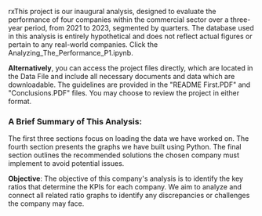 rxThis project is our inaugural analysis, designed to evaluate the performance of four companies within the commercial sector over a three-year period, from 2021 to 2023, segmented by quarters. The database used in this analysis is entirely hypothetical and does not reflect actual figures or pertain to any real-world companies. Click the Analyzing_The_Performance_P1.ipynb.


**Alternatively**, you can access the project files directly, which are located in the Data File and include all necessary documents and data which are downloadable. The guidelines are provided in the "README First.PDF" and "Conclusions.PDF" files. You may choose to review the project in either format.


### **A Brief Summary of This Analysis:**
The first three sections focus on loading the data we have worked on. The fourth section presents the graphs we have built using Python. The final section outlines the recommended solutions the chosen company must implement to avoid potential issues.


**Objective**: The objective of this company's analysis is to identify the key ratios that determine the KPIs for each company. We aim to analyze and connect all related ratio graphs to identify any discrepancies or challenges the company may face.

